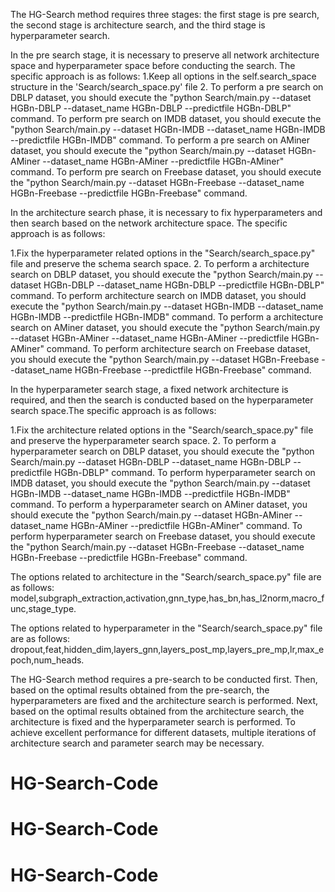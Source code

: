 The HG-Search method requires three stages: the first stage is pre search, the second stage is architecture search, and the third stage is hyperparameter search. 

In the pre search stage, it is necessary to preserve all network architecture space and hyperparameter space before conducting the search. The specific approach is as follows:
1.Keep all options in the self.search_space structure in the 'Search/search_space.py' file
2.
To perform a pre search on  DBLP dataset, you should execute the "python Search/main.py --dataset HGBn-DBLP --dataset_name HGBn-DBLP --predictfile HGBn-DBLP" command. 
To perform  pre search on  IMDB dataset, you should execute the "python Search/main.py --dataset HGBn-IMDB --dataset_name HGBn-IMDB --predictfile HGBn-IMDB" command. 
To perform a pre search on  AMiner dataset, you should execute the "python Search/main.py --dataset HGBn-AMiner --dataset_name HGBn-AMiner --predictfile HGBn-AMiner" command.
To perform  pre search on  Freebase dataset, you should execute the "python Search/main.py --dataset HGBn-Freebase --dataset_name HGBn-Freebase --predictfile HGBn-Freebase" command.


In the architecture search phase, it is necessary to fix hyperparameters and then search based on the network architecture space. The specific approach is as follows:

1.Fix the hyperparameter related options in the "Search/search_space.py" file and preserve the schema search space.
2.
To perform a architecture search on  DBLP dataset, you should execute the "python Search/main.py --dataset HGBn-DBLP --dataset_name HGBn-DBLP --predictfile HGBn-DBLP" command. 
To perform  architecture search on  IMDB dataset, you should execute the "python Search/main.py --dataset HGBn-IMDB --dataset_name HGBn-IMDB --predictfile HGBn-IMDB" command. 
To perform a architecture search on  AMiner dataset, you should execute the "python Search/main.py --dataset HGBn-AMiner --dataset_name HGBn-AMiner --predictfile HGBn-AMiner" command.
To perform  architecture search on  Freebase dataset, you should execute the "python Search/main.py --dataset HGBn-Freebase --dataset_name HGBn-Freebase --predictfile HGBn-Freebase" command.

In the hyperparameter search stage, a fixed network architecture is required, and then the search is conducted based on the hyperparameter search space.The specific approach is as follows:

1.Fix the architecture  related options in the "Search/search_space.py" file and preserve the hyperparameter search space.
2.
To perform a hyperparameter  search on  DBLP dataset, you should execute the "python Search/main.py --dataset HGBn-DBLP --dataset_name HGBn-DBLP --predictfile HGBn-DBLP" command. 
To perform  hyperparameter  search on  IMDB dataset, you should execute the "python Search/main.py --dataset HGBn-IMDB --dataset_name HGBn-IMDB --predictfile HGBn-IMDB" command. 
To perform a hyperparameter  search on  AMiner dataset, you should execute the "python Search/main.py --dataset HGBn-AMiner --dataset_name HGBn-AMiner --predictfile HGBn-AMiner" command.
To perform  hyperparameter  search on  Freebase dataset, you should execute the "python Search/main.py --dataset HGBn-Freebase --dataset_name HGBn-Freebase --predictfile HGBn-Freebase" command.

The options related to architecture in the "Search/search_space.py" file are as follows:
model,subgraph_extraction,activation,gnn_type,has_bn,has_l2norm,macro_func,stage_type.

The options related to hyperparameter in the "Search/search_space.py" file are as follows:
dropout,feat,hidden_dim,layers_gnn,layers_post_mp,layers_pre_mp,lr,max_epoch,num_heads.


The HG-Search method requires a pre-search to be conducted first. Then, based on the optimal results obtained from the pre-search, the hyperparameters are fixed and the architecture search is performed. Next, based on the optimal results obtained from the architecture search, the architecture is fixed and the hyperparameter search is performed. To achieve excellent performance for different datasets, multiple iterations of architecture search and parameter search may be necessary.

# HG-Search-Code
# HG-Search-Code
# HG-Search-Code
